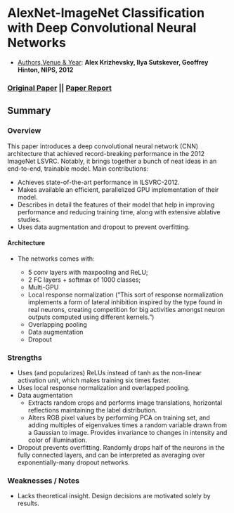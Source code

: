 # AlexNet-ImageNet Classification with Deep Convolutional Neural Networks
- <ins>Authors,Venue & Year</ins>: **Alex Krizhevsky, Ilya Sutskever, Geoffrey Hinton, NIPS, 2012**
### [Original Paper](https://papers.nips.cc/paper/2012/file/c399862d3b9d6b76c8436e924a68c45b-Paper.pdf) || [Paper Report](https://github.com/AdiNarendra98/Papers-on-Vision/blob/main/Paper%20Summaries/02.ImageNet%20Classification%20with%20Deep%20Convolutional%20Neural%20Networks%20/ImageNet%20Classification%20with%20Deep%20Convolutional%20Neural%20Networks.pdf)
## Summary

### Overview
This paper introduces a deep convolutional neural network (CNN) architecture that achieved record-breaking performance in the 2012 ImageNet LSVRC. Notably, it brings together a bunch of neat ideas in an end-to-end, trainable model. Main contributions:
- Achieves state-of-the-art performance in ILSVRC-2012.
- Makes available an efficient, parallelized GPU implementation of their model.
- Describes in detail the features of their model that help in improving performance and reducing training time, along with extensive ablative studies.
- Uses data augmentation and dropout to prevent overfitting.
 #### Architecture
- The networks comes with:

  * 5 conv layers with maxpooling and ReLU;
  * 2 FC layers + softmax of 1000 classes;
  * Multi-GPU
  * Local response normalization (“This sort of response normalization implements a form of lateral inhibition inspired by the type found in real neurons, creating competition for big activities amongst neuron outputs computed using different kernels.”)
  * Overlapping pooling
  * Data augmentation
  * Dropout

### Strengths

- Uses (and popularizes) ReLUs instead of tanh as the non-linear activation unit, which makes training six times faster.
- Uses local response normalization and overlapped pooling.
- Data augmentation
  * Extracts random crops and performs image translations, horizontal reflections maintaining the label distribution.
  * Alters RGB pixel values by performing PCA on training set, and adding multiples of eigenvalues times a random variable drawn from a Gaussian to image. Provides invariance to changes in intensity and color of illumination.
- Dropout prevents overfitting. Randomly drops half of the neurons in the fully connected layers, and can be interpreted as averaging over exponentially-many dropout networks.

### Weaknesses / Notes

- Lacks theoretical insight. Design decisions are motivated solely by results.
